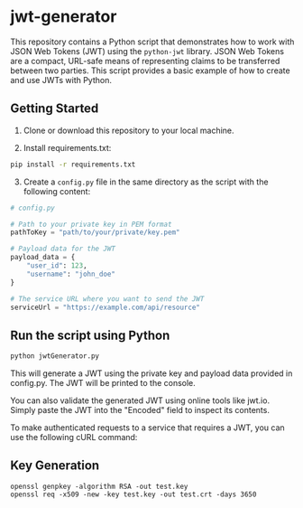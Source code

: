 # jwt-generator
This repository contains a Python script that demonstrates how to work with JSON Web Tokens (JWT) using the `python-jwt` library. JSON Web Tokens are a compact, URL-safe means of representing claims to be transferred between two parties. This script provides a basic example of how to create and use JWTs with Python.

## Getting Started
1. Clone or download this repository to your local machine.

2. Install requirements.txt:
```bash
pip install -r requirements.txt
```
3. Create a `config.py` file in the same directory as the script with the following content:

```python
# config.py

# Path to your private key in PEM format
pathToKey = "path/to/your/private/key.pem"

# Payload data for the JWT
payload_data = {
    "user_id": 123,
    "username": "john_doe"
}

# The service URL where you want to send the JWT
serviceUrl = "https://example.com/api/resource"
```


## Run the script using Python
```bash
python jwtGenerator.py
```

This will generate a JWT using the private key and payload data provided in config.py. The JWT will be printed to the console.

You can also validate the generated JWT using online tools like jwt.io. Simply paste the JWT into the "Encoded" field to inspect its contents.

To make authenticated requests to a service that requires a JWT, you can use the following cURL command:


## Key Generation
```
openssl genpkey -algorithm RSA -out test.key  
openssl req -x509 -new -key test.key -out test.crt -days 3650
```